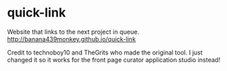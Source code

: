 # quick-link
Website that links to the next project in queue.
</br>
http://banana439monkey.github.io/quick-link

Credit to technoboy10 and TheGrits who made the original tool. I just changed it so it works for the front page curator application studio instead!
